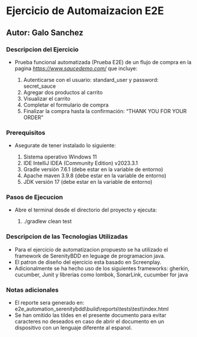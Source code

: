 # Ejercicio de Automaizacion E2E
## Autor: Galo Sanchez

### Descripcion del Ejercicio

- Prueba funcional automatizada (Prueba E2E) de un flujo de compra en la pagina _https://www.saucedemo.com/_ que incluye:

    1. Autenticarse con el usuario: standard_user y password: secret_sauce
    2. Agregar dos productos al carrito
    3. Visualizar el carrito
    4. Completar el formulario de compra
    5. Finalizar la compra hasta la confirmación: “THANK YOU FOR YOUR ORDER”

### Prerequisitos

- Asegurate de tener instalado lo siguiente:

    1. Sistema operativo Windows 11
    2. IDE IntelliJ IDEA (Community Edition) v2023.3.1
    3. Gradle versión 7.6.1 (debe estar en la variable de entorno)
    4. Apache maven 3.9.8 (debe estar en la variable de entorno)
    4. JDK versión 17  (debe estar en la variable de entorno)

### Pasos de Ejecucion

- Abre el terminal desde el directorio del proyecto y ejecuta:

    1. ./gradlew clean test

### Descripcion de las Tecnologias Utilizadas

- Para el ejercicio de automatizacion propuesto se ha utilizado el framework de SerenityBDD en leguage de programacion java.
- El patron de diseño del ejercicio esta basado en Screenplay.
- Adicionalmente se ha hecho uso de los siguientes frameworks: gherkin, cucumber, Junit y librerias como lombok, SonarLink, cucumber for java

### Notas adicionales

- El reporte sera generado en: e2e_automation_serenitybdd\build\reports\tests\test\index.html 
- Se han omitido las tildes en el presente documento para evitar caracteres no deseados en caso de abrir el documento en un dispositivo con un lenguaje diferente al espanol.